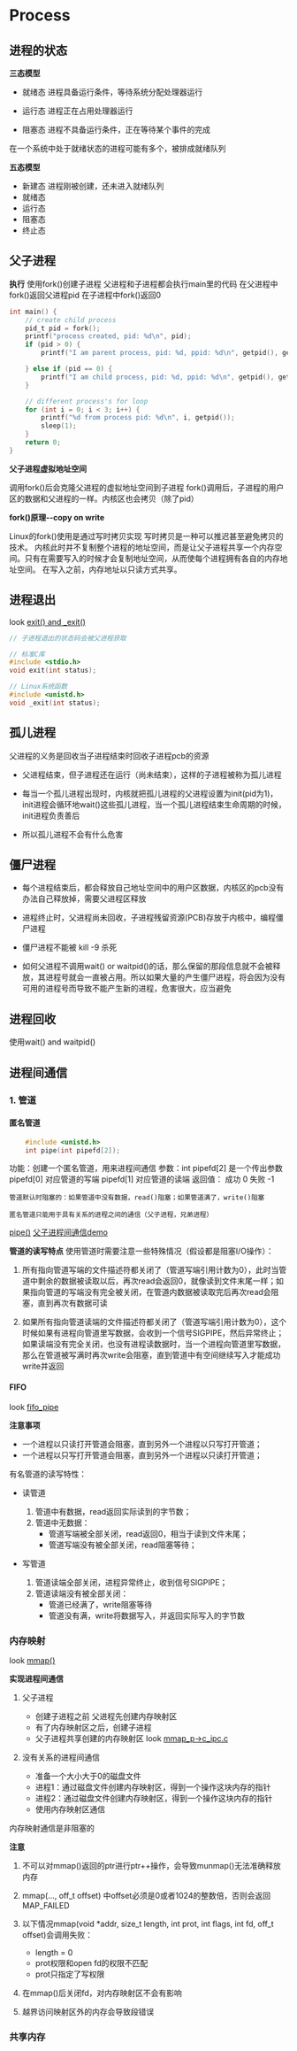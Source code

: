 # Process

## 进程的状态
**三态模型**
- 就绪态
  进程具备运行条件，等待系统分配处理器运行

- 运行态
  进程正在占用处理器运行

- 阻塞态
  进程不具备运行条件，正在等待某个事件的完成

在一个系统中处于就绪状态的进程可能有多个，被排成就绪队列

**五态模型**
- 新建态
  进程刚被创建，还未进入就绪队列
- 就绪态
- 运行态
- 阻塞态
- 终止态


## 父子进程
**执行**
使用fork()创建子进程
父进程和子进程都会执行main里的代码
在父进程中fork()返回父进程pid
在子进程中fork()返回0
```c
int main() {
    // create child process
    pid_t pid = fork();
    printf("process created, pid: %d\n", pid);
    if (pid > 0) {
        printf("I am parent process, pid: %d, ppid: %d\n", getpid(), getppid());

    } else if (pid == 0) {
        printf("I am child process, pid: %d, ppid: %d\n", getpid(), getppid());
    }

    // different process's for loop
    for (int i = 0; i < 3; i++) {
        printf("%d from process pid: %d\n", i, getpid());
        sleep(1);
    }
    return 0;
}
```

**父子进程虚拟地址空间**

调用fork()后会克隆父进程的虚拟地址空间到子进程
fork()调用后，子进程的用户区的数据和父进程的一样。内核区也会拷贝（除了pid）

**fork()原理--copy on write**

Linux的fork()使用是通过写时拷贝实现
写时拷贝是一种可以推迟甚至避免拷贝的技术。
内核此时并不复制整个进程的地址空间，而是让父子进程共享一个内存空间。只有在需要写入的时候才会复制地址空间，从而使每个进程拥有各自的内存地址空间。
在写入之前，内存地址以只读方式共享。


## 进程退出
look [exit() and _exit()](./exit.c)
```C
// 子进程退出的状态码会被父进程获取

// 标准C库
#include <stdio.h>
void exit(int status);

// Linux系统函数
#include <unistd.h>
void _exit(int status);

```

## 孤儿进程
父进程的义务是回收当子进程结束时回收子进程pcb的资源

- 父进程结束，但子进程还在运行（尚未结束），这样的子进程被称为孤儿进程

- 每当一个孤儿进程出现时，内核就把孤儿进程的父进程设置为init(pid为1)， init进程会循环地wait()这些孤儿进程，当一个孤儿进程结束生命周期的时候，init进程负责善后

- 所以孤儿进程不会有什么危害


## 僵尸进程

- 每个进程结束后，都会释放自己地址空间中的用户区数据，内核区的pcb没有办法自己释放掉，需要父进程区释放

- 进程终止时，父进程尚未回收，子进程残留资源(PCB)存放于内核中，编程僵尸进程

- 僵尸进程不能被 kill -9 杀死

- 如何父进程不调用wait() or waitpid()的话，那么保留的那段信息就不会被释放，其进程号就会一直被占用。所以如果大量的产生僵尸进程，将会因为没有可用的进程号而导致不能产生新的进程，危害很大，应当避免


## 进程回收
使用wait() and waitpid()


## 进程间通信

### 1. 管道

#### 匿名管道

```C
    #include <unistd.h>
    int pipe(int pipefd[2]);
```
功能：创建一个匿名管道，用来进程间通信
        参数：int pipefd[2] 是一个传出参数
            pipefd[0] 对应管道的写端
            pipefd[1] 对应管道的读端
        返回值：
            成功 0
            失败 -1

    管道默认时阻塞的：如果管道中没有数据，read()阻塞；如果管道满了，write()阻塞

    匿名管道只能用于具有关系的进程之间的通信（父子进程，兄弟进程）

[pipe()](./pipe.c)
[父子进程间通信demo](./parent-child-ipc.c)

**管道的读写特点**
使用管道时需要注意一些特殊情况（假设都是阻塞I/O操作）：
1.  所有指向管道写端的文件描述符都关闭了（管道写端引用计数为0），此时当管道中剩余的数据被读取以后，再次read会返回0，就像读到文件末尾一样；如果指向管道的写端没有完全被关闭，在管道内数据被读取完后再次read会阻塞，直到再次有数据可读

2. 如果所有指向管道读端的文件描述符都关闭了（管道写端引用计数为0），这个时候如果有进程向管道里写数据，会收到一个信号SIGPIPE，然后异常终止；如果读端没有完全关闭，也没有进程读数据时，当一个进程向管道里写数据，那么在管道被写满时再次write会阻塞，直到管道中有空间继续写入才能成功write并返回


#### FIFO

look [fifo_pipe](./FIFO/)

**注意事项**

- 一个进程以只读打开管道会阻塞，直到另外一个进程以只写打开管道；
- 一个进程以只写打开管道会阻塞，直到另外一个进程以只读打开管道；

有名管道的读写特性：

- 读管道
  1. 管道中有数据，read返回实际读到的字节数；
  2. 管道中无数据：
      - 管道写端被全部关闭，read返回0，相当于读到文件末尾；
      - 管道写端没有被全部关闭，read阻塞等待；


- 写管道
  1. 管道读端全部关闭，进程异常终止，收到信号SIGPIPE；
  2. 管道读端没有被全部关闭：
      - 管道已经满了，write阻塞等待
      - 管道没有满，write将数据写入，并返回实际写入的字节数


### 内存映射

look [mmap()](./memmap/mmap_parent_child_ipc.c)

**实现进程间通信**
1. 父子进程
    - 创建子进程之前
    父进程先创建内存映射区
    - 有了内存映射区之后，创建子进程
    - 父子进程共享创建的内存映射区
  look [mmap_p->c_ipc.c](./memmap/mmap_parent_child_ipc.c) 

2. 没有关系的进程间通信
    - 准备一个大小大于0的磁盘文件
    - 进程1：通过磁盘文件创建内存映射区，得到一个操作这块内存的指针
    - 进程2：通过磁盘文件创建内存映射区，得到一个操作这块内存的指针
    - 使用内存映射区通信

内存映射通信是非阻塞的



**注意**

1. 不可以对mmap()返回的ptr进行ptr++操作，会导致munmap()无法准确释放内存

2. mmap(..., off_t offset) 中offset必须是0或者1024的整数倍，否则会返回MAP_FAILED

3. 以下情况mmap(void *addr, size_t length, int prot, int flags, int fd, off_t offset)会调用失败：
    - length = 0
    - prot权限和open fd的权限不匹配
    - prot只指定了写权限

4. 在mmap()后关闭fd，对内存映射区不会有影响

5. 越界访问映射区外的内存会导致段错误


### 共享内存